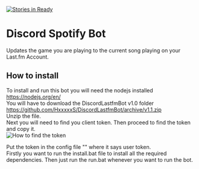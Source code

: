 [![Stories in Ready](https://badge.waffle.io/HxxxxxS/DiscordLastfmBot.png?label=ready&title=Ready)](https://waffle.io/HxxxxxS/DiscordLastfmBot)
# Discord Spotify Bot
Updates the game you are playing to the current song playing on your Last.fm Account.

## How to install
To install and run this bot you will need the nodejs installed https://nodejs.org/en/  
You will have to download the DiscordLastfmBot v1.0 folder https://github.com/HxxxxxS/DiscordLastfmBot/archive/v1.1.zip  
Unzip the file.  
Next you will need to find you client token. 
Then proceed to find the token and copy it.  
![How to find the token](https://cloud.githubusercontent.com/assets/9850907/23435366/401bf38e-fdff-11e6-872c-127119a2a3d1.png)  
<!-- ![To see where to put the token click here](https://cloud.githubusercontent.com/assets/9850907/23435333/2cab26f8-fdff-11e6-91d1-c0eac5b1d25d.png)    -->
Put the token in the config file "" where it says user token.  
Firstly you want to run the install.bat file to install all the required dependencies.
Then just run the run.bat whenever you want to run the bot.
<!-- Save the file and `shift right-click` where the bot.js file is and click on open command window here.
Type `npm install` and enter to install the required dependencies.
Then just type `node bot.js` and press enter in the console. -->
<!-- 
### Known Issues
Bot crashing when user is on a private session on Spotify.
Bot crashing when streamer mode is on within discord.
The bot will not show you as playing the current song on Spotify on your own discord client, however other people will see it. You also need to clear all your custom set games till the point where it is saying no game detected.
 -->